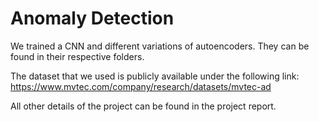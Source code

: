 # Anomaly Detection


We trained a CNN and different variations of autoencoders. They can be found in their respective folders. 

The dataset that we used is publicly available under the following link: https://www.mvtec.com/company/research/datasets/mvtec-ad

All other details of the project can be found in the project report. 
